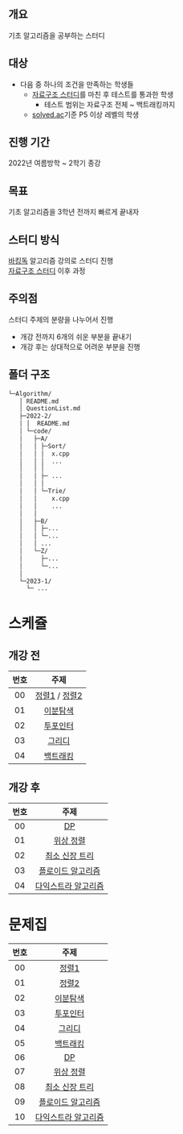 ## 개요

기초 알고리즘을 공부하는 스터디

## 대상

- 다음 중 하나의 조건을 만족하는 학생들
  - [자료구조 스터디](../Data_Structure/)를 마친 후 테스트를 통과한 학생
    - 테스트 범위는 자료구조 전체 ~ 백트래킹까지
  - [solved.ac](https://solved.ac/)기준 P5 이상 레벨의 학생

## 진행 기간

2022년 여름방학 ~ 2학기 종강

## 목표

기초 알고리즘을 3학년 전까지 빠르게 끝내자 

## 스터디 방식

[바킹독](https://blog.encrypted.gg/) 알고리즘 강의로 스터디 진행   
[자료구조 스터디](../Data_Structure/) 이후 과정

## 주의점
스터디 주제의 분량을 나누어서 진행   
- 개강 전까지 6개의 쉬운 부분을 끝내기
- 개강 후는 상대적으로 어려운 부분을 진행

## 폴더 구조
```sh
└─Algorithm/
   │ README.md
   │ QuestionList.md
   ├─2022-2/
   │ │  README.md
   │ └─code/
   │   ├─A/
   │   │ ├─Sort/
   │   │ │  x.cpp
   │   │ │  ...
   │   │ │  
   │   │ ├─ ...
   │   │ │
   │   │ └─Trie/
   │   │    x.cpp
   │   │    ...
   │   │
   │   ├─B/
   │   │ ├─...
   │   │ └─...
   │   │ ...
   │   └─Z/
   │     ├─...
   │     └─...
   │
   └─2023-1/
     └─ ...

```
# 스케쥴

## 개강 전
| 번호 |                                                    주제                                                    |
| :--: | :--------------------------------------------------------------------------------------------------------: |
|  00  |[정렬1](https://blog.encrypted.gg/955?category=773649) / [정렬2](https://blog.encrypted.gg/966?category=773649)|
|  01  |[이분탐색](https://blog.encrypted.gg/985?category=773649) |
|  02  |[투포인터](https://blog.encrypted.gg/1004?category=773649) |
|  03  |[그리디](https://blog.encrypted.gg/975?category=773649) |
|  04  |[백트래킹](https://blog.encrypted.gg/945?category=773649)|

## 개강 후
| 번호 |                                                    주제                                                    |
| :--: | :--------------------------------------------------------------------------------------------------------: |
|  00  |[DP](https://blog.encrypted.gg/974?category=773649)|
|  01  |[위상 정렬](https://blog.encrypted.gg/1020?category=773649)|
|  02  |[최소 신장 트리](https://blog.encrypted.gg/1024?category=773649)|
|  03  |[플로이드 알고리즘](https://blog.encrypted.gg/1035?category=773649)|
|  04  |[다익스트라 알고리즘](https://blog.encrypted.gg/1037?category=773649)|

# 문제집

| 번호 |                                                    주제                                                    |
| :--: | :--------------------------------------------------------------------------------------------------------: |
|  00  | [정렬1](https://github.com/encrypted-def/basic-algo-lecture/blob/master/workbook/0x0E.md) |
|  01  |         [정렬2](https://github.com/encrypted-def/basic-algo-lecture/blob/master/workbook/0x0F.md)          |
|  02  |      [이분탐색](https://github.com/encrypted-def/basic-algo-lecture/blob/master/workbook/0x13.md)       |
|  03  |         [투포인터](https://github.com/encrypted-def/basic-algo-lecture/blob/master/workbook/0x14.md)          |
|  04  |         [그리디](https://github.com/encrypted-def/basic-algo-lecture/blob/master/workbook/0x11.md)          |
|  05  |         [백트래킹](https://github.com/encrypted-def/basic-algo-lecture/blob/master/workbook/0x0C.md)          |
|  06  |         [DP](https://github.com/encrypted-def/basic-algo-lecture/blob/master/workbook/0x10.md)          |
|  07  |         [위상 정렬](https://github.com/encrypted-def/basic-algo-lecture/blob/master/workbook/0x1A.md)          |
|  08  |         [최소 신장 트리](https://github.com/encrypted-def/basic-algo-lecture/blob/master/workbook/0x1B.md)          |
|  09  |         [플로이드 알고리즘](https://github.com/encrypted-def/basic-algo-lecture/blob/master/workbook/0x1C.md)          |
|  10  |         [다익스트라 알고리즘](https://github.com/encrypted-def/basic-algo-lecture/blob/master/workbook/0x1D.md)          |